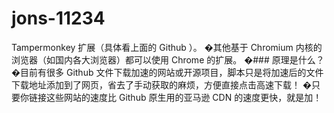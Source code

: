 # jons-11234
Tampermonkey 扩展（具体看上面的 Github ）。 �其他基于 Chromium 内核的浏览器（如国内各大浏览器）都可以使用 Chrome 的扩展。 �### 原理是什么？ �目前有很多 Github 文件下载加速的网站或开源项目，脚本只是将加速后的文件下载地址添加到了网页，省去了手动获取的麻烦，方便直接点击高速下载！ �只要你链接这些网站的速度比 Github 原生用的亚马逊 CDN 的速度更快，就是加！
